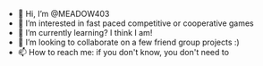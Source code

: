 - 👋 Hi, I’m @MEADOW403
- 👀 I’m interested in fast paced competitive or cooperative games
- 🌱 I’m currently learning? I think I am!
- 💞️ I’m looking to collaborate on a few friend group projects :)
- 📫 How to reach me: if you don't know, you don't need to

<!---
MEADOW403/MEADOW403 is a ✨ special ✨ repository because its `README.md` (this file) appears on your GitHub profile.
You can click the Preview link to take a look at your changes.
--->
